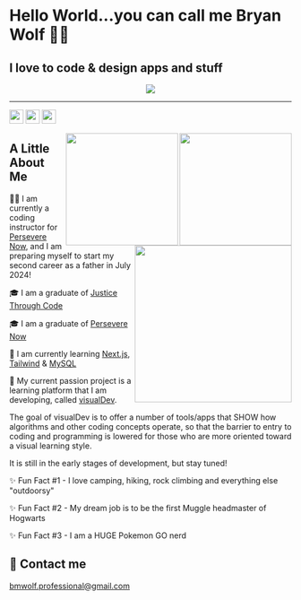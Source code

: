 # Hello World...you can call me Bryan Wolf 🐺👋
## I love to code & design apps and stuff

<div align='center'>
<a href='#'><img src='https://skillicons.dev/icons?i=html,,css,,sass,,tailwind,,bootstrap,,javascript,,regex,,jquery,,react,,redux,,next,,typescript,,nodejs,,express,,jest,,mongodb,,python,,django,,wordpress,,vscode,,git,,github,,gitlab&perline=23&theme=light'/></a>
</div>
<hr/>

<a href='https://github.com/bmwolf102990?tab=followers'><img src='https://img.shields.io/github/followers/bmwolf102990?style=social&label=Followers' height='25'></a> <a href='https://github.com/bmwolf102990/visualDev'><img src='https://img.shields.io/github/forks/bmwolf102990/visualDev?style=social&label=Forks' height='25'></a> <a href='https://github.com/bmwolf102990/visualDev'><img src='https://img.shields.io/github/stars/bmwolf102990?style=social&label=Stars' height='25'></a>

<a href='#'><img src='https://github-readme-stats-sigma-five.vercel.app/api?username=bmwolf102990&count_private=true&show_icons=true&theme=dark' height='200' align='right'></a>
<a href='#'><img src='https://github-readme-streak-stats.herokuapp.com/?user=bmwolf102990&theme=dark' height='200' align='right'></a>
<a href='#'><img src='https://github-readme-stats.vercel.app/api/top-langs/?username=bmwolf102990&layout=compact&theme=dark' height='280' align='right'></a>

## A Little About Me
🧑‍💻 I am currently a coding instructor for [Persevere Now](https://perseverenow.org), and I am preparing myself to start my second career as a father in July 2024!

🎓 I am a graduate of [Justice Through Code](https://centerforjustice.columbia.edu/justicethroughcode)

🎓 I am a graduate of [Persevere Now](https://perseverenow.org)

🧠 I am currently learning [Next.js](https://nextjs.org), [Tailwind](https://tailwindcss.com) & [MySQL](https://www.mysql.com)

🚀 My current passion project is a learning platform that I am developing, called [visualDev](https://github.com/bmwolf102990/visualDev).

The goal of visualDev is to offer a number of tools/apps that SHOW how algorithms and other coding concepts operate, so that the barrier to entry to coding and programming is lowered for those who are more oriented toward a visual learning style.

It is still in the early stages of development, but stay tuned!

✨ Fun Fact #1 - I love camping, hiking, rock climbing and everything else "outdoorsy"

✨ Fun Fact #2 - My dream job is to be the first Muggle headmaster of Hogwarts

✨ Fun Fact #3 - I am a HUGE Pokemon GO nerd

## 📧 Contact me
[bmwolf.professional@gmail.com](mailto:bmwolf.professional@gmail.com)
